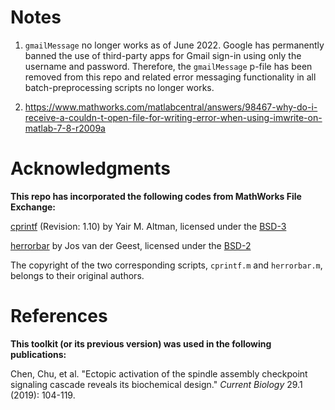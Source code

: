 # Notes
1. ``gmailMessage`` no longer works as of June 2022. Google has permanently banned the use of third-party apps for Gmail sign-in using only the username and password. Therefore, the ``gmailMessage`` p-file has been removed from this repo and related error messaging functionality in all batch-preprocessing scripts no longer works.

2. https://www.mathworks.com/matlabcentral/answers/98467-why-do-i-receive-a-couldn-t-open-file-for-writing-error-when-using-imwrite-on-matlab-7-8-r2009a

# Acknowledgments
**This repo has incorporated the following codes from MathWorks File Exchange:**

[cprintf](https://www.mathworks.com/matlabcentral/fileexchange/24093-cprintf-display-formatted-colored-text-in-command-window) (Revision: 1.10) by Yair M. Altman, licensed under the [BSD-3](https://choosealicense.com/licenses/bsd-3-clause/)

[herrorbar](https://www.mathworks.com/matlabcentral/fileexchange/3963-herrorbar) by Jos van der Geest, licensed under the [BSD-2](https://choosealicense.com/licenses/bsd-2-clause/)

The copyright of the two corresponding scripts, ``cprintf.m`` and ``herrorbar.m``, belongs to their original authors.

# References
**This toolkit (or its previous version) was used in the following publications:**

Chen, Chu, et al. "Ectopic activation of the spindle assembly checkpoint signaling cascade reveals its biochemical design." *Current Biology* 29.1 (2019): 104-119.
